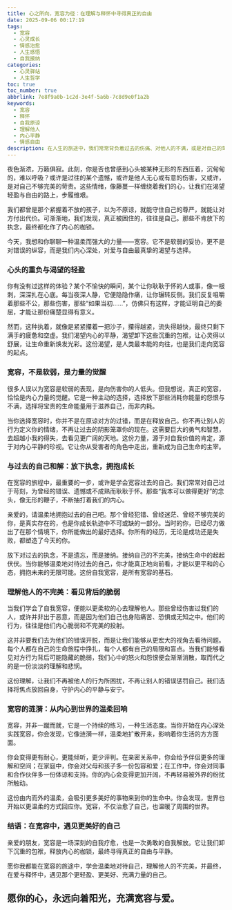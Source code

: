 ```yaml
---
title: 心之所向，宽容为径：在理解与释怀中寻得真正的自由
date: 2025-09-06 00:17:19
tags:
  - 宽容
  - 心灵成长
  - 情感治愈
  - 人生感悟
  - 自我接纳
categories:
  - 心灵驿站
  - 人生哲学
toc: true
toc_number: true
abbrlink: 7e8f9a0b-1c2d-3e4f-5a6b-7c8d9e0f1a2b
keywords:
  - 宽容
  - 释怀
  - 自我原谅
  - 理解他人
  - 内心平静
  - 情感自由
description: 在人生的旅途中，我们常常背负着过去的伤痛、对他人的不满，或是对自己的苛责。这些无形的重负，让我们的心步履维艰。然而，有一种温柔而强大的力量，能帮助我们卸下这些包袱，那就是宽容。它不是软弱的妥协，而是内心深处力量的觉醒，是通往真正自由与平静的必经之路。今天，让我们一起探索宽容的真谛，如何在理解与释怀中，遇见一个更轻盈、更美好的自己。
---
```


夜色渐浓，万籁俱寂。此刻，你是否也曾感到心头被某种无形的东西压着，沉甸甸的，难以呼吸？或许是过往的某个遗憾，或许是他人无心或有意的伤害，又或许，是对自己不够完美的苛责。这些情绪，像藤蔓一样缠绕着我们的心，让我们在渴望轻盈与自由的路上，步履维艰。

我们都曾是那个紧握着不放的孩子，以为不原谅，就能守住自己的尊严，就能让对方付出代价。可渐渐地，我们发现，真正被困住的，往往是自己。那些不肯放下的执念，最终都化作了内心的枷锁。

今天，我想和你聊聊一种温柔而强大的力量——宽容。它不是软弱的妥协，更不是对错误的纵容，而是我们内心深处，对爱与自由最真挚的渴望与选择。

### 心头的重负与渴望的轻盈

你有没有过这样的体验？某个不愉快的瞬间，某个让你耿耿于怀的人或事，像一根刺，深深扎在心底。每当夜深人静，它便隐隐作痛，让你辗转反侧。我们反复咀嚼着那些不公，那些伤害，那些“如果当初……”，仿佛只有这样，才能证明自己的委屈，才能让那份痛楚显得有意义。

然而，这种执着，就像是紧紧攥着一把沙子，攥得越紧，流失得越快，最终只剩下满手的疲惫和空虚。我们渴望内心的平静，渴望卸下这些沉重的包袱，让心灵得以舒展，让生命重新焕发光彩。这份渴望，是人类最本能的向往，也是我们走向宽容的起点。

### 宽容，不是软弱，是力量的觉醒

很多人误以为宽容是软弱的表现，是向伤害你的人低头。但我想说，真正的宽容，恰恰是内心力量的觉醒。它是一种主动的选择，选择放下那些消耗你能量的怨恨与不满，选择将宝贵的生命能量用于滋养自己，而非内耗。

当你选择宽容时，你并不是在原谅对方的过错，而是在释放自己。你不再让别人的行为定义你的情绪，不再让过去的阴影笼罩你的现在。这需要巨大的勇气和智慧，去超越小我的得失，去看见更广阔的天地。这份力量，源于对自我价值的肯定，源于对内心平静的珍视。它让你从受害者的角色中走出，重新成为自己生命的主宰。

### 与过去的自己和解：放下执念，拥抱成长

在宽容的旅程中，最重要的一步，或许是学会宽容过去的自己。我们常常对自己过于苛刻，为曾经的错误、遗憾或不成熟而耿耿于怀。那些“我本可以做得更好”的念头，像无形的鞭子，不断抽打着我们的内心。

亲爱的，请温柔地拥抱过去的自己吧。那个曾经犯错、曾经迷茫、曾经不够完美的你，是真实存在的，也是你成长轨迹中不可或缺的一部分。当时的你，已经尽力做出了在那个情境下，你所能做出的最好选择。你所有的经历，无论是成功还是失败，都塑造了今天的你。

放下对过去的执念，不是遗忘，而是接纳。接纳自己的不完美，接纳生命中的起起伏伏。当你能够温柔地对待过去的自己，你才能真正地向前看，才能以更平和的心态，拥抱未来的无限可能。这份自我宽容，是所有宽容的基石。

### 理解他人的不完美：看见背后的脆弱

当我们学会了自我宽容，便能以更柔软的心去理解他人。那些曾经伤害过我们的人，或许并非出于恶意，而是因为他们自己也身陷痛苦、恐惧或无知之中。他们的行为，往往是他们内心脆弱和不完美的投射。

这并非要我们去为他们的错误开脱，而是让我们能够从更宏大的视角去看待问题。每个人都在自己的生命旅程中挣扎，每个人都有自己的局限和盲点。当我们能够看见对方行为背后可能隐藏的脆弱，我们心中的怒火和怨恨便会渐渐消散，取而代之的是一份淡淡的理解和悲悯。

这份理解，让我们不再被他人的行为所困扰，不再让别人的错误惩罚自己。我们选择将焦点放回自身，守护内心的平静与安宁。

### 宽容的涟漪：从内心到世界的温柔回响

宽容，并非一蹴而就，它是一个持续的练习，一种生活态度。当你开始在内心深处实践宽容，你会发现，它像涟漪一样，温柔地扩散开来，影响着你生活的方方面面。

你会变得更有耐心，更能倾听，更少评判。在亲密关系中，你会给予伴侣更多的理解和空间；在家庭中，你会对父母和孩子多一份包容和爱；在工作中，你会对同事和合作伙伴多一份体谅和支持。你的内心会变得更加开阔，不再轻易被外界的纷扰所触动。

这份由内而外的温柔，会吸引更多美好的事物来到你的生命中。你会发现，世界也开始以更温柔的方式回应你。宽容，不仅治愈了自己，也温暖了周围的世界。

### 结语：在宽容中，遇见更美好的自己

亲爱的朋友，宽容是一场深刻的自我疗愈，也是一次勇敢的自我解放。它让我们卸下沉重的包袱，释放内心的枷锁，最终寻得真正的自由与平静。

愿你我都能在宽容的旅途中，学会温柔地对待自己，理解他人的不完美，并最终，在爱与释怀中，遇见那个更轻盈、更美好、充满力量的自己。

愿你的心，永远向着阳光，充满宽容与爱。
---